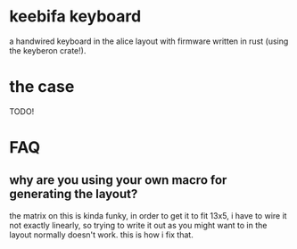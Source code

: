 # keebifa keyboard

a handwired keyboard in the alice layout with firmware written in rust (using the keyberon crate!).

# the case

TODO!

# FAQ

## why are you using your own macro for generating the layout?

the matrix on this is kinda funky, in order to get it to fit 13x5, i have to wire it not exactly linearly, so trying to write it out as you might want to in the layout normally doesn't work. this is how i fix that.
